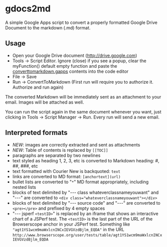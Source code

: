 gdocs2md
========

A simple Google Apps script to convert a properly formatted Google Drive Document to the markdown (.md) format. 

## Usage
  * Open your Google Drive document (http://drive.google.com)
  * Tools -> Script Editor. Ignore (close) if you see a popup, clear the myFunction() default empty function and paste the [converttomarkdown.gapps](https://raw.github.com/mangini/gdocs2md/master/converttomarkdown.gapps) contents into the code editor
  * File -> Save
  * Run -> ConvertToMarkdown (First run will require you to authorize it. Authorize and run again)

The converted Markdown will be immediately sent as an attachment to your email. Images will be attached as well.

You can run the script again in the same document whenever you want, just clicking in Tools -> Script Manager -> Run. Every run will send a new email.


## Interpreted formats
  * *NEW*: images are correctly extracted and sent as attachments
  * *NEW*: Table of contents is replaced by `[[TOC]]`
  * paragraphs are separated by two newlines
  * text styled as heading 1, 2, 3, etc is converted to Markdown heading: #, ##, ###, etc
  * text formatted with Courier New is backquoted: ``text``
  * links are converted to MD format: `[anchortext](url)`
  * bullet lists are converted to "`*`" MD format appropriately, including nested lists
  * blocks of text delimited by "--- class whateverclassnameyouwant" and "---" are converted to `<div class="whateverclassnameyouwant"></div>` 
  * blocks of text delimited by "--- source code" and "---" are converted to `<pre></pre>` and prefixed by 4 empty spaces
  * "--- jsperf `<testID>`" is replaced by an iframe that shows an interactive chart of a JSPerf test. The `<testID>` is the last part of the URL of the Browserscope anchor in your JSPerf test. Something like `"agt1YS1wcm9maWxlcnINCxIEVGVzdBjlm_EQDA"` in the URL `http://www.browserscope.org/user/tests/table/agt1YS1wcm9maWxlcnINCxIEVGVzdBjlm_EQDA`
 
